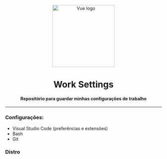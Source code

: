 <p align="center"><a href="https://vuejs.org" target="_blank" rel="noopener noreferrer"><img width="200" src="https://user-images.githubusercontent.com/31782296/83331976-c09b7980-a266-11ea-83a5-5a20114d6201.png" alt="Vue logo"></a></p>

<p align="center">
  <h1 align="center">Work Settings</h1>
  <h4 align="center">Repositório para guardar minhas configurações de trabalho</h4>
</p>

---

### Configurações:
- Visual Studio Code (preferências e extensões)
- Bash
- Git

### Distro
